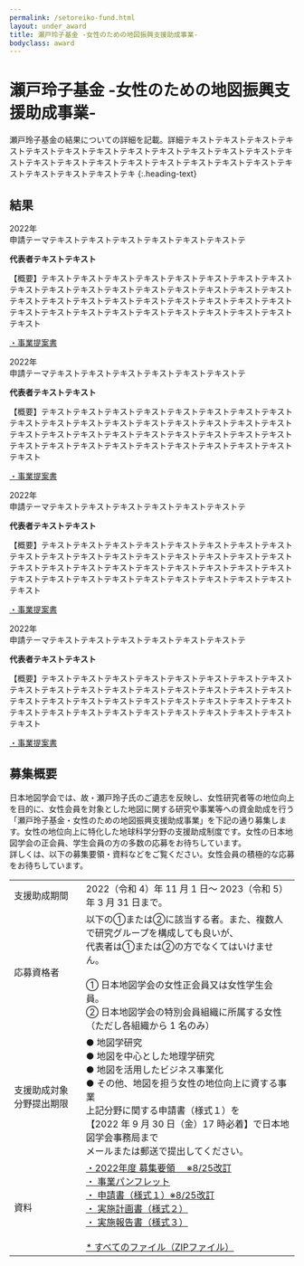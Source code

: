 ```yaml
---
permalink: /setoreiko-fund.html
layout: under_award
title: 瀬戸玲子基金 -女性のための地図振興支援助成事業-
bodyclass: award
---
```


# 瀬戸玲子基金 -女性のための地図振興支援助成事業-
瀬戸玲子基金の結果についての詳細を記載。詳細テキストテキストテキストテキストテキストテキストテキストテキストテキストテキストテキストテキストテキストテキストテキストテキストテキストテキストテキストテキストテキストテキストテキストテキストテキストテキ
{:.heading-text}

<div class="top-section">
  <h2>結果</h2>
  <div class="setoreiko-awards">
    <div class="list-box">
      <div class="list-box-inner">
        <div class="box-sr-title award-a">
          <div>
            <div class="year">2022年</div>
            申請テーマテキストテキストテキストテキストテキストテキストテ
          </div>
        </div>
        <div class="box-sr-text">
          <p><b>代表者テキストテキスト</b></p>
          <p>【概要】テキストテキストテキストテキストテキストテキストテキストテキストテキストテキストテキストテキストテキストテキストテキストテキストテキストテキストテキストテキストテキストテキストテキストテキストテキストテキストテキストテキストテキストテキストテキストテキストテキストテキストテキストテキスト</p>
          <p class="sr-link"><a href="">・事業提案書<span class="icon-doc"></span></a></p>
        </div>
      </div>
    </div>
    <div class="list-box">
      <div class="list-box-inner">
        <div class="box-sr-title award-b">
          <div>
            <div class="year">2022年</div>
            申請テーマテキストテキストテキストテキストテキストテキストテ
          </div>
        </div>
        <div class="box-sr-text">
          <p><b>代表者テキストテキスト</b></p>
          <p>【概要】テキストテキストテキストテキストテキストテキストテキストテキストテキストテキストテキストテキストテキストテキストテキストテキストテキストテキストテキストテキストテキストテキストテキストテキストテキストテキストテキストテキストテキストテキストテキストテキストテキストテキストテキストテキスト</p>
          <p class="sr-link"><a href="">・事業提案書<span class="icon-doc"></span></a></p>
        </div>
      </div>
    </div>
    <div class="list-box">
      <div class="list-box-inner">
        <div class="box-sr-title award-c">
          <div>
            <div class="year">2022年</div>
            申請テーマテキストテキストテキストテキストテキストテキストテ
          </div>
        </div>
        <div class="box-sr-text">
          <p><b>代表者テキストテキスト</b></p>
          <p>【概要】テキストテキストテキストテキストテキストテキストテキストテキストテキストテキストテキストテキストテキストテキストテキストテキストテキストテキストテキストテキストテキストテキストテキストテキストテキストテキストテキストテキストテキストテキストテキストテキストテキストテキストテキストテキスト</p>
          <p class="sr-link"><a href="">・事業提案書<span class="icon-doc"></span></a></p>
        </div>
      </div>
    </div>
    <div class="list-box">
      <div class="list-box-inner">
        <div class="box-sr-title award-d">
          <div>
            <div class="year">2022年</div>
            申請テーマテキストテキストテキストテキストテキストテキストテ
          </div>
        </div>
        <div class="box-sr-text">
          <p><b>代表者テキストテキスト</b></p>
          <p>【概要】テキストテキストテキストテキストテキストテキストテキストテキストテキストテキストテキストテキストテキストテキストテキストテキストテキストテキストテキストテキストテキストテキストテキストテキストテキストテキストテキストテキストテキストテキストテキストテキストテキストテキストテキストテキスト</p>
          <p class="sr-link"><a href="">・事業提案書<span class="icon-doc"></span></a></p>
        </div>
      </div>
    </div>
  </div>
</div>

<div class="top-section">
  <h2>募集概要</h2>
  <p class="heading-text">日本地図学会では、故・瀬戸玲子氏のご遺志を反映し、女性研究者等の地位向上を目的に、女性会員を対象とした地図に関する研究や事業等への資金助成を行う「瀬戸玲子基金・女性のための地図振興支援助成事業」を下記の通り募集します。女性の地位向上に特化した地球科学分野の支援助成制度です。女性の日本地図学会の正会員、学生会員の方の多数の応募をお待ちしています。<br>詳しくは、以下の募集要領・資料などをご覧ください。女性会員の積極的な応募をお待ちしています。</p>
  <table class="main-table">
    <tr>
      <td>支援助成期間</td>
      <td>2022（令和 4）年 11 月 1 日～ 2023（令和 5）年 3 月 31 日まで。</td>
    </tr>
    <tr>
      <td>応募資格者</td>
      <td>以下の①または②に該当する者。また、複数人で研究グループを構成しても良いが、<br>代表者は①または②の方でなくてはいけません。<br><br>① 日本地図学会の女性正会員又は女性学生会員。<br>② 日本地図学会の特別会員組織に所属する女性（ただし各組織から 1 名のみ）</td>
    </tr>
    <tr>
      <td>支援助成対象分野提出期限</td>
      <td>● 地図学研究<br>● 地図を中心とした地理学研究<br>● 地図を活用したビジネス事業化<br>● その他、地図を担う女性の地位向上に資する事業<br>上記分野に関する申請書（様式１）を<br>【2022 年 9 月 30 日（金）17 時必着】で日本地図学会事務局まで<br>メールまたは郵送で提出してください。</td>
    </tr>
    <tr>
      <td>資料</td>
      <td>
        <a href="{{ site.baseurl }}/archive/file/setoreiko_fund/瀬戸玲子基金支援助成事業公募要領8月25日改訂版 (1).pdf">・2022年度 募集要領 　※8/25改訂<span class="icon-pdf"></span></a><br>
        <a href="{{ site.baseurl }}/archive/file/setoreiko_fund/瀬戸玲子基金パンフ.pdf">・ 事業パンフレット<span class="icon-pdf"></span></a><br>
        <a href="{{ site.baseurl }}/archive/file/setoreiko_fund/瀬戸玲子基金支援助成事業申請書様式１改訂版.doc">・ 申請書（様式１）※8/25改訂<span class="icon-doc"></span></a><br>
        <a href="{{ site.baseurl }}/archive/file/setoreiko_fund/瀬戸玲子基金支援助成事業実施計画書（様式２）.doc">・ 実施計画書（様式２）<span class="icon-doc"></span></a><br>
        <a href="{{ site.baseurl }}/archive/file/setoreiko_fund/瀬戸玲子基金支援助成事業実施報告書（様式３）.doc">・ 実施報告書（様式３）<span class="icon-doc"></span></a><br>
        <br>
        <a href="{{ site.baseurl }}/archive/file/setoreiko_fund/ReikoSetoFundSupportGrantProgram2022.zip">* すべてのファイル（ZIPファイル）</a><br>
      </td>
    </tr>
  </table>
</div>
